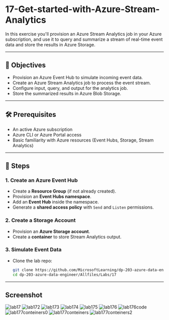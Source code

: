 # 17-Get-started-with-Azure-Stream-Analytics
In this exercise you'll provision an Azure Stream Analytics job in your Azure subscription, and use it to query and summarize a stream of real-time event data and store the results in Azure Storage.

---

## 🧠 Objectives

- Provision an Azure Event Hub to simulate incoming event data.
- Create an Azure Stream Analytics job to process the event stream.
- Configure input, query, and output for the analytics job.
- Store the summarized results in Azure Blob Storage.

---

## 🛠️ Prerequisites

- An active Azure subscription
- Azure CLI or Azure Portal access
- Basic familiarity with Azure resources (Event Hubs, Storage, Stream Analytics)

---

## 🚀 Steps

### 1. Create an Azure Event Hub

- Create a **Resource Group** (if not already created).
- Provision an **Event Hubs namespace**.
- Add an **Event Hub** inside the namespace.
- Generate a **shared access policy** with `Send` and `Listen` permissions.

### 2. Create a Storage Account

- Provision an **Azure Storage account**.
- Create a **container** to store Stream Analytics output.

### 3. Simulate Event Data

- Clone the lab repo:
  ```bash
  git clone https://github.com/MicrosoftLearning/dp-203-azure-data-engineer.git
  cd dp-203-azure-data-engineer/Allfiles/Labs/17


---



## Screenshot

![lab17](https://github.com/user-attachments/assets/6a06c0e1-51f4-4046-b6c6-b017bf341431)
![lab172](https://github.com/user-attachments/assets/c3bc15ee-d9c6-4c5d-8657-4e307f347ef0)
![lab173](https://github.com/user-attachments/assets/09933c49-342f-4316-b76e-3d53d60f7054)
![lab174](https://github.com/user-attachments/assets/5f6d089c-38bf-445e-812f-03bc10814026)
![lab175](https://github.com/user-attachments/assets/762c42e5-ec72-4118-9fef-3af20e4f7f87)
![lab176](https://github.com/user-attachments/assets/64fc1de6-a631-4f44-b420-f8b4c37deb66)
![lab176code](https://github.com/user-attachments/assets/a5fc03c4-0875-4fb6-a029-06936bf3c035)
![lab177conteiners0](https://github.com/user-attachments/assets/db5910e2-c49a-4972-bdce-63f638b5034c)
![lab177conteiners](https://github.com/user-attachments/assets/c666c636-817f-425d-9579-5ab6d079d37f)
![lab177conteiners2](https://github.com/user-attachments/assets/0247d07e-af84-42b2-b296-56f032d4a91b)
